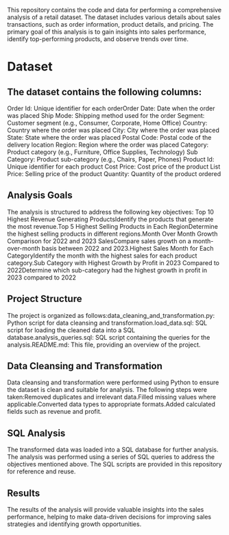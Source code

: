 This repository contains the code and data for performing a comprehensive analysis of a retail dataset. The dataset includes various details about sales transactions, such as order information, product details, and pricing. The primary goal of this analysis is to gain insights into sales performance, identify top-performing products, and observe trends over time.
# Dataset
## The dataset contains the following columns:
Order Id: Unique identifier for each orderOrder
Date: Date when the order was placed
Ship Mode: Shipping method used for the order
Segment: Customer segment (e.g., Consumer, Corporate, Home Office)
Country: Country where the order was placed
City: City where the order was placed
State: State where the order was placed
Postal Code: Postal code of the delivery location
Region: Region where the order was placed
Category: Product category (e.g., Furniture, Office Supplies, Technology)
Sub Category: Product sub-category (e.g., Chairs, Paper, Phones)
Product Id: Unique identifier for each product
Cost Price: Cost price of the product
List Price: Selling price of the product
Quantity: Quantity of the product ordered

 ## Analysis Goals
The analysis is structured to address the following key objectives: Top 10 Highest Revenue Generating ProductsIdentify the products that generate the most revenue.Top 5 Highest Selling Products in Each RegionDetermine the highest selling products in different regions.Month Over Month Growth Comparison for 2022 and 2023 SalesCompare sales growth on a month-over-month basis between 2022 and 2023.Highest Sales Month for Each CategoryIdentify the month with the highest sales for each product category.Sub Category with Highest Growth by Profit in 2023 Compared to 2022Determine which sub-category had the highest growth in profit in 2023 compared to 2022

## Project Structure 
The project is organized as follows:data_cleaning_and_transformation.py: Python script for data cleansing and transformation.load_data.sql: SQL script for loading the cleaned data into a SQL database.analysis_queries.sql: SQL script containing the queries for the analysis.README.md: This file, providing an overview of the project.

## Data Cleansing and Transformation
Data cleansing and transformation were performed using Python to ensure the dataset is clean and suitable for analysis. The following steps were taken:Removed duplicates and irrelevant data.Filled missing values where applicable.Converted data types to appropriate formats.Added calculated fields such as revenue and profit.

## SQL Analysis
The transformed data was loaded into a SQL database for further analysis. The analysis was performed using a series of SQL queries to address the objectives mentioned above. The SQL scripts are provided in this repository for reference and reuse.

## Results
The results of the analysis will provide valuable insights into the sales performance, helping to make data-driven decisions for improving sales strategies and identifying growth opportunities.
